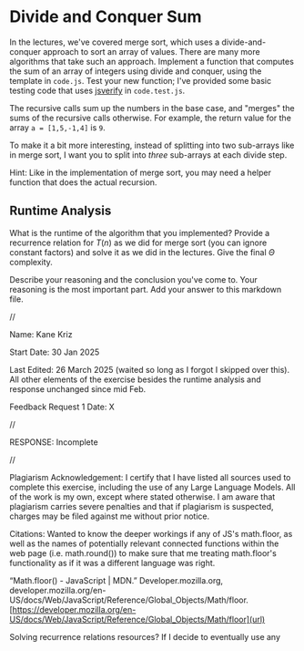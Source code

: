 # Divide and Conquer Sum

In the lectures, we've covered merge sort, which uses a divide-and-conquer
approach to sort an array of values. There are many more algorithms that take
such an approach. Implement a function that computes the sum of an array of
integers using divide and conquer, using the template in `code.js`. Test your
new function; I've provided some basic testing code that uses
[jsverify](https://jsverify.github.io/) in `code.test.js`.

The recursive calls sum up the numbers in the base case, and "merges" the sums
of the recursive calls otherwise. For example, the return value for the array `a
= [1,5,-1,4]` is `9`.

To make it a bit more interesting, instead of splitting into two sub-arrays like
in merge sort, I want you to split into *three* sub-arrays at each divide step.

Hint: Like in the implementation of merge sort, you may need a helper function
that does the actual recursion.

## Runtime Analysis

What is the runtime of the algorithm that you implemented? Provide a recurrence
relation for $T(n)$ as we did for merge sort (you can ignore constant factors)
and solve it as we did in the lectures. Give the final $\Theta$ complexity.

Describe your reasoning and the conclusion you've come to. Your reasoning is the
most important part. Add your answer to this markdown file.


//

Name: Kane Kriz

Start Date: 30 Jan 2025

Last Edited: 26 March 2025 (waited so long as I forgot I skipped over this). 
All other elements of the exercise besides the runtime analysis and response unchanged since mid Feb.

Feedback Request 1 Date: X


//


RESPONSE: Incomplete

//

Plagiarism Acknowledgement: I certify that I have listed all sources used to complete this exercise, including the use of any Large Language Models. All of the work is my own, except where stated otherwise. I am aware that plagiarism carries severe penalties and that if plagiarism is suspected, charges may be filed against me without prior notice.

Citations:
Wanted to know the deeper workings if any of JS's math.floor, 
as well as the names of potentially relevant connected functions within the web page (i.e. math.round())
to make sure that me treating math.floor's functionality as if it was a different language was right.

“Math.floor() - JavaScript | MDN.” Developer.mozilla.org, developer.mozilla.org/en-US/docs/Web/JavaScript/Reference/Global_Objects/Math/floor.
[https://developer.mozilla.org/en-US/docs/Web/JavaScript/Reference/Global_Objects/Math/floor](url)

Solving recurrence relations resources? If I decide to eventually use any
